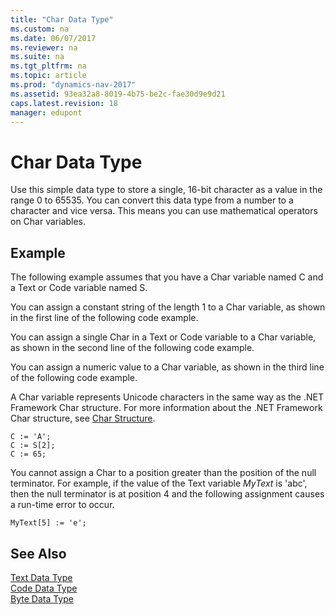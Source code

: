 ```yaml
---
title: "Char Data Type"
ms.custom: na
ms.date: 06/07/2017
ms.reviewer: na
ms.suite: na
ms.tgt_pltfrm: na
ms.topic: article
ms.prod: "dynamics-nav-2017"
ms.assetid: 93ea32a8-8019-4b75-be2c-fae30d9e9d21
caps.latest.revision: 18
manager: edupont
---
```

# Char Data Type
Use this simple data type to store a single, 16-bit character as a value in the range 0 to 65535. You can convert this data type from a number to a character and vice versa. This means you can use mathematical operators on Char variables.  
  
## Example  
 The following example assumes that you have a Char variable named C and a Text or Code variable named S.  
  
 You can assign a constant string of the length 1 to a Char variable, as shown in the first line of the following code example.  
  
 You can assign a single Char in a Text or Code variable to a Char variable, as shown in the second line of the following code example.  
  
 You can assign a numeric value to a Char variable, as shown in the third line of the following code example.  

 <!-- //NAV --> 
 A Char variable represents Unicode characters in the same way as the .NET Framework Char structure. For more information about the .NET Framework Char structure, see [Char Structure](http://go.microsoft.com/fwlink/?LinkId=253590).  
  
```  
C := 'A';  
C := S[2];  
C := 65;  
```  
  
 You cannot assign a Char to a position greater than the position of the null terminator. For example, if the value of the Text variable *MyText* is 'abc', then the null terminator is at position 4 and the following assignment causes a run-time error to occur.  
  
```  
MyText[5] := 'e';  
```  
  
## See Also  
 [Text Data Type](devenv-text-data-type.md)   
 [Code Data Type](devenv-code-data-type.md)   
 [Byte Data Type](devenv-byte-data-type.md)